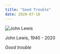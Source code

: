 ```yaml
---
title: "Good Trouble"
date: 2020-07-18
---
```


<div class="center">
<p><img src="@root/files/2020/07/john-lewis.jpg" alt="John Lewis" class="centered"></p>
<p>John Lewis, 1940 - 2020</p>
<p><em>Good trouble</em></p>
</div>
